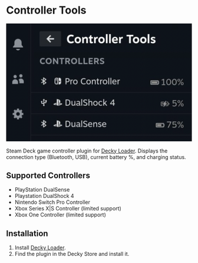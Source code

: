 # Controller Tools
![plugin_demo](./assets/decky-loader-store-cover.png)

Steam Deck game controller plugin for [Decky Loader](https://github.com/SteamDeckHomebrew/decky-loader). Displays the connection type (Bluetooth, USB), current battery %, and charging status. 

## Supported Controllers
* PlayStation DualSense
* Playstation DualShock 4
* Nintendo Switch Pro Controller
* Xbox Series X|S Controller (limited support)
* Xbox One Controller (limited support)

## Installation
1. Install [Decky Loader](https://github.com/SteamDeckHomebrew/decky-loader).
2. Find the plugin in the Decky Store and install it.
